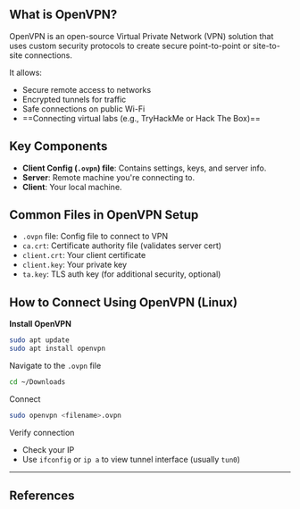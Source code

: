 ## What is OpenVPN?

OpenVPN is an open-source Virtual Private Network (VPN) solution that uses custom security protocols to create secure point-to-point or site-to-site connections.

It allows:
- Secure remote access to networks
- Encrypted tunnels for traffic
- Safe connections on public Wi-Fi
- ==Connecting virtual labs (e.g., TryHackMe or Hack The Box)==

## Key Components

- **Client Config (`.ovpn`) file**: Contains settings, keys, and server info.
- **Server**: Remote machine you're connecting to.
- **Client**: Your local machine.

## Common Files in OpenVPN Setup

- `.ovpn` file: Config file to connect to VPN
- `ca.crt`: Certificate authority file (validates server cert)
- `client.crt`: Your client certificate
- `client.key`: Your private key
- `ta.key`: TLS auth key (for additional security, optional)

## How to Connect Using OpenVPN (Linux)

**Install OpenVPN**

```bash
sudo apt update
sudo apt install openvpn
```

Navigate to the `.ovpn` file

```bash
cd ~/Downloads
```

Connect

```bash
sudo openvpn <filename>.ovpn
```

Verify connection
- Check your IP
- Use `ifconfig` or `ip a` to view tunnel interface (usually `tun0`)


---

## References